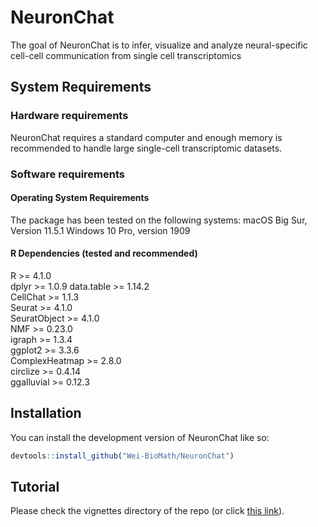 
# NeuronChat

<!-- badges: start -->
<!-- badges: end -->

The goal of NeuronChat is to infer, visualize and analyze neural-specific cell-cell communication from single cell transcriptomics 

## System Requirements
### Hardware requirements
NeuronChat requires a  standard computer and enough memory is recommended to handle large single-cell transcriptomic datasets. 
### Software requirements
#### Operating System Requirements
The package has been tested on the following systems: 
macOS Big Sur, Version 11.5.1
Windows 10 Pro, version 1909
#### R Dependencies (tested and recommended)
R >= 4.1.0  
dplyr >= 1.0.9
data.table >= 1.14.2  
CellChat >= 1.1.3  
Seurat >= 4.1.0  
SeuratObject >= 4.1.0  
NMF >= 0.23.0  
igraph >= 1.3.4  
ggplot2 >= 3.3.6  
ComplexHeatmap >= 2.8.0  
circlize >= 0.4.14      
ggalluvial >= 0.12.3  

## Installation

You can install the development version of NeuronChat like so:

``` r
devtools::install_github("Wei-BioMath/NeuronChat")
```

## Tutorial 

Please check the vignettes directory of the repo (or click [this link](https://htmlpreview.github.io/?https://github.com/Wei-BioMath/NeuronChat/blob/main/vignettes/NeuronChat-Tutorial.html
)). 

